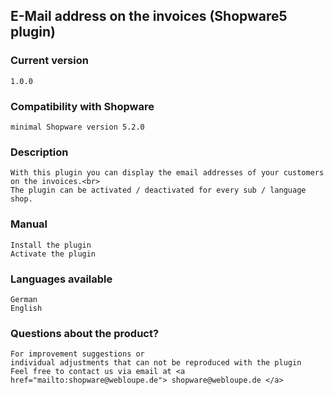 ## E-Mail address on the invoices (Shopware5 plugin)

### Current version

    1.0.0

### Compatibility with Shopware

    minimal Shopware version 5.2.0

### Description

    With this plugin you can display the email addresses of your customers on the invoices.<br>
    The plugin can be activated / deactivated for every sub / language shop.

### Manual

    Install the plugin
    Activate the plugin

### Languages available
    
    German
    English
    
### Questions about the product?

    For improvement suggestions or
    individual adjustments that can not be reproduced with the plugin
    Feel free to contact us via email at <a href="mailto:shopware@webloupe.de"> shopware@webloupe.de </a>    

